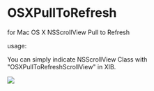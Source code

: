 # OSXPullToRefresh
for Mac OS X NSScrollView Pull to Refresh

usage:

You can simply indicate NSScrollView Class with "OSXPullToRefreshScrollView" in XIB.

![](https://github.com/surrenderios/OSXPullToRefresh/blob/master/OSXPullToRefresh/80B7F5E6-32D4-4B5B-9B8E-0392AF6288D3.png)
